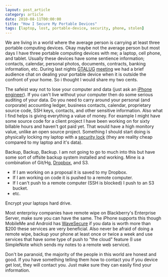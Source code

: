 ```yaml
---
layout: post_article
category: article
date: 2010-08-11T00:00:00
title: "How I Secure My Portable Devices"
tags: [laptop, lost, portable-device, security, phone, stolen]
---
```


We are living in a world where the average person is carrying at least three portable computing devices. Okay maybe not the average person but most days I have three portable computing devices with me; a laptop, cell phone, and tablet. Usually these devices have some sentience information; contacts, calendar, personal photos, documents, contracts, banking information, etc. During last nights [GTALUG](http://gtalug.org/ "Greater Toronto Linux User Group") [meeting](http://gtalug.org/wiki/Meetings:2010-08 "Linux Urban Street Hacking with William Porquet") we had a brief audience chat on dealing your portable device when it is outside the confront of your home. So i thought I would share my two cents.

The safeist way not to lose your computer and data (just ask an [iPhone engineer](http://www.suntimes.com/technology/ihnatko/2178822,ihnatko-apple-iphone-engadget-gizmodo.article "How Gizmodo got the biggest iPhone scoop of all")). If you can't live without your computer then do some serious auditing of your data. Do you need to carry around your personal (and corporate) accounting ledger, business contacts, calendar, proprietary source code, SSH keys, contacts, and other sensitive information. Also what I find helps is giving everything a value of money. For example I might have some source code for a client project I have been working on for sixty billable hours and haven't got paid yet. That would have a high monitory value, unlike an open source project. Something I should start doing is physically locking my laptop with a [security lock](http://www.amazon.ca/gp/product/B001911ZRQ?ie=UTF8&tag=mylesbrait0b-20&linkCode=as2&camp=15121&creative=390961&creativeASIN=B001911ZRQ) (they are reality cheap compared to my laptop and it's data).

Backup, Backup, Backup. I am not going to go to much into this but have some sort of offsite backup system installed and working. Mine is a combination of Git/Hg, [Dropbox](https://www.dropbox.com/referrals/NTU3ODAwMjk), and S3.

*   If I am working on a proposal it is saved to my Dropbox.
*   If I am working on code it is pushed to a remote computer.
*   If I can't push to a remote computer (SSH is blocked) I push to an S3 bucket.
*   etc.

Encrypt your laptops hard drive.

Most enterprisy companies have remote wipe on Blackberry's Enterprise Server, make sure you can have the same. The iPhone supports this though MobileMe and Android has [WaveSecure](https://www.wavesecure.com/) if you data is worth more than $200 these services are very beneficial. Also never be afraid of doing a remote wipe, backup your phone at least once or twice a week and use services that have some type of push to "the cloud" feature (I use SimpleNote which sends my notes to a remote web service).

Don't be paranoid, the majority of the people in this world are honest and good. If you have something telling them how to contact you if you device get lost, they will contact you. Just make sure they can easily find your information.
